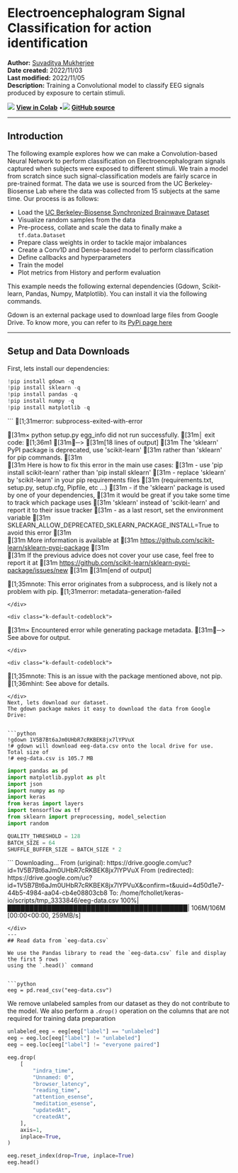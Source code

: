 # Electroencephalogram Signal Classification for action identification

**Author:** [Suvaditya Mukherjee](https://github.com/suvadityamuk)<br>
**Date created:** 2022/11/03<br>
**Last modified:** 2022/11/05<br>
**Description:** Training a Convolutional model to classify EEG signals produced by exposure to certain stimuli.


<img class="k-inline-icon" src="https://colab.research.google.com/img/colab_favicon.ico"/> [**View in Colab**](https://colab.research.google.com/github/keras-team/keras-io/blob/master/examples/timeseries/ipynb/eeg_signal_classification.ipynb)  <span class="k-dot">•</span><img class="k-inline-icon" src="https://github.com/favicon.ico"/> [**GitHub source**](https://github.com/keras-team/keras-io/blob/master/examples/timeseries/eeg_signal_classification.py)



---
## Introduction

The following example explores how we can make a Convolution-based Neural Network to
perform classification on Electroencephalogram signals captured when subjects were
exposed to different stimuli.
We train a model from scratch since such signal-classification models are fairly scarce
in pre-trained format.
The data we use is sourced from the UC Berkeley-Biosense Lab where the data was collected
from 15 subjects at the same time.
Our process is as follows:

- Load the [UC Berkeley-Biosense Synchronized Brainwave Dataset](https://www.kaggle.com/datasets/berkeley-biosense/synchronized-brainwave-dataset)
- Visualize random samples from the data
- Pre-process, collate and scale the data to finally make a `tf.data.Dataset`
- Prepare class weights in order to tackle major imbalances
- Create a Conv1D and Dense-based model to perform classification
- Define callbacks and hyperparameters
- Train the model
- Plot metrics from History and perform evaluation

This example needs the following external dependencies (Gdown, Scikit-learn, Pandas,
Numpy, Matplotlib). You can install it via the following commands.

Gdown is an external package used to download large files from Google Drive. To know
more, you can refer to its [PyPi page here](https://pypi.org/project/gdown)

---
## Setup and Data Downloads

First, lets install our dependencies:


```python
!pip install gdown -q
!pip install sklearn -q
!pip install pandas -q
!pip install numpy -q
!pip install matplotlib -q
```

<div class="k-default-codeblock">
```
  [1;31merror:  subprocess-exited-with-error
  
  [31m× python setup.py egg_info did not run successfully.
  [31m│ exit code: [1;36m1
  [31m╰─> [31m[18 lines of output]
  [31m    The 'sklearn' PyPI package is deprecated, use 'scikit-learn'
  [31m    rather than 'sklearn' for pip commands.
  [31m    
  [31m    Here is how to fix this error in the main use cases:
  [31m    - use 'pip install scikit-learn' rather than 'pip install sklearn'
  [31m    - replace 'sklearn' by 'scikit-learn' in your pip requirements files
  [31m      (requirements.txt, setup.py, setup.cfg, Pipfile, etc ...)
  [31m    - if the 'sklearn' package is used by one of your dependencies,
  [31m      it would be great if you take some time to track which package uses
  [31m      'sklearn' instead of 'scikit-learn' and report it to their issue tracker
  [31m    - as a last resort, set the environment variable
  [31m      SKLEARN_ALLOW_DEPRECATED_SKLEARN_PACKAGE_INSTALL=True to avoid this error
  [31m    
  [31m    More information is available at
  [31m    https://github.com/scikit-learn/sklearn-pypi-package
  [31m    
  [31m    If the previous advice does not cover your use case, feel free to report it at
  [31m    https://github.com/scikit-learn/sklearn-pypi-package/issues/new
  [31m    [31m[end of output]
  
  [1;35mnote: This error originates from a subprocess, and is likely not a problem with pip.
[1;31merror:  metadata-generation-failed
```
</div>
    
<div class="k-default-codeblock">
```
[31m× Encountered error while generating package metadata.
[31m╰─> See above for output.
```
</div>
    
<div class="k-default-codeblock">
```
[1;35mnote: This is an issue with the package mentioned above, not pip.
[1;36mhint: See above for details.

```
</div>
Next, lets download our dataset.
The gdown package makes it easy to download the data from Google Drive:


```python
!gdown 1V5B7Bt6aJm0UHbR7cRKBEK8jx7lYPVuX
!# gdown will download eeg-data.csv onto the local drive for use. Total size of
!# eeg-data.csv is 105.7 MB
```

```python
import pandas as pd
import matplotlib.pyplot as plt
import json
import numpy as np
import keras
from keras import layers
import tensorflow as tf
from sklearn import preprocessing, model_selection
import random

QUALITY_THRESHOLD = 128
BATCH_SIZE = 64
SHUFFLE_BUFFER_SIZE = BATCH_SIZE * 2
```
<div class="k-default-codeblock">
```
Downloading...
From (uriginal): https://drive.google.com/uc?id=1V5B7Bt6aJm0UHbR7cRKBEK8jx7lYPVuX
From (redirected): https://drive.google.com/uc?id=1V5B7Bt6aJm0UHbR7cRKBEK8jx7lYPVuX&confirm=t&uuid=4d50d1e7-44b5-4984-aa04-cb4e08803cb8
To: /home/fchollet/keras-io/scripts/tmp_3333846/eeg-data.csv
100%|█████████████████████████████████████████| 106M/106M [00:00<00:00, 259MB/s]

```
</div>
---
## Read data from `eeg-data.csv`

We use the Pandas library to read the `eeg-data.csv` file and display the first 5 rows
using the `.head()` command


```python
eeg = pd.read_csv("eeg-data.csv")
```

We remove unlabeled samples from our dataset as they do not contribute to the model. We
also perform a `.drop()` operation on the columns that are not required for training data
preparation


```python
unlabeled_eeg = eeg[eeg["label"] == "unlabeled"]
eeg = eeg.loc[eeg["label"] != "unlabeled"]
eeg = eeg.loc[eeg["label"] != "everyone paired"]

eeg.drop(
    [
        "indra_time",
        "Unnamed: 0",
        "browser_latency",
        "reading_time",
        "attention_esense",
        "meditation_esense",
        "updatedAt",
        "createdAt",
    ],
    axis=1,
    inplace=True,
)

eeg.reset_index(drop=True, inplace=True)
eeg.head()
```




<div>
<style scoped>
    .dataframe tbody tr th:only-of-type {
        vertical-align: middle;
    }

<div class="k-default-codeblock">
```
.dataframe tbody tr th {
    vertical-align: top;
}

.dataframe thead th {
    text-align: right;
}
```
</div>
</style>
<table border="1" class="dataframe">
  <thead>
    <tr style="text-align: right;">
      <th></th>
      <th>id</th>
      <th>eeg_power</th>
      <th>raw_values</th>
      <th>signal_quality</th>
      <th>label</th>
    </tr>
  </thead>
  <tbody>
    <tr>
      <th>0</th>
      <td>7</td>
      <td>[56887.0, 45471.0, 20074.0, 5359.0, 22594.0, 7...</td>
      <td>[99.0, 96.0, 91.0, 89.0, 91.0, 89.0, 87.0, 93....</td>
      <td>0</td>
      <td>blinkInstruction</td>
    </tr>
    <tr>
      <th>1</th>
      <td>5</td>
      <td>[11626.0, 60301.0, 5805.0, 15729.0, 4448.0, 33...</td>
      <td>[23.0, 40.0, 64.0, 89.0, 86.0, 33.0, -14.0, -1...</td>
      <td>0</td>
      <td>blinkInstruction</td>
    </tr>
    <tr>
      <th>2</th>
      <td>1</td>
      <td>[15777.0, 33461.0, 21385.0, 44193.0, 11741.0, ...</td>
      <td>[41.0, 26.0, 16.0, 20.0, 34.0, 51.0, 56.0, 55....</td>
      <td>0</td>
      <td>blinkInstruction</td>
    </tr>
    <tr>
      <th>3</th>
      <td>13</td>
      <td>[311822.0, 44739.0, 19000.0, 19100.0, 2650.0, ...</td>
      <td>[208.0, 198.0, 122.0, 84.0, 161.0, 249.0, 216....</td>
      <td>0</td>
      <td>blinkInstruction</td>
    </tr>
    <tr>
      <th>4</th>
      <td>4</td>
      <td>[687393.0, 10289.0, 2942.0, 9874.0, 1059.0, 29...</td>
      <td>[129.0, 133.0, 114.0, 105.0, 101.0, 109.0, 99....</td>
      <td>0</td>
      <td>blinkInstruction</td>
    </tr>
  </tbody>
</table>
</div>



In the data, the samples recorded are given a score from 0 to 128 based on how
well-calibrated the sensor was (0 being best, 200 being worst). We filter the values
based on an arbitrary cutoff limit of 128.


```python

def convert_string_data_to_values(value_string):
    str_list = json.loads(value_string)
    return str_list


eeg["raw_values"] = eeg["raw_values"].apply(convert_string_data_to_values)

eeg = eeg.loc[eeg["signal_quality"] < QUALITY_THRESHOLD]
eeg.head()
```




<div>
<style scoped>
    .dataframe tbody tr th:only-of-type {
        vertical-align: middle;
    }

<div class="k-default-codeblock">
```
.dataframe tbody tr th {
    vertical-align: top;
}

.dataframe thead th {
    text-align: right;
}
```
</div>
</style>
<table border="1" class="dataframe">
  <thead>
    <tr style="text-align: right;">
      <th></th>
      <th>id</th>
      <th>eeg_power</th>
      <th>raw_values</th>
      <th>signal_quality</th>
      <th>label</th>
    </tr>
  </thead>
  <tbody>
    <tr>
      <th>0</th>
      <td>7</td>
      <td>[56887.0, 45471.0, 20074.0, 5359.0, 22594.0, 7...</td>
      <td>[99.0, 96.0, 91.0, 89.0, 91.0, 89.0, 87.0, 93....</td>
      <td>0</td>
      <td>blinkInstruction</td>
    </tr>
    <tr>
      <th>1</th>
      <td>5</td>
      <td>[11626.0, 60301.0, 5805.0, 15729.0, 4448.0, 33...</td>
      <td>[23.0, 40.0, 64.0, 89.0, 86.0, 33.0, -14.0, -1...</td>
      <td>0</td>
      <td>blinkInstruction</td>
    </tr>
    <tr>
      <th>2</th>
      <td>1</td>
      <td>[15777.0, 33461.0, 21385.0, 44193.0, 11741.0, ...</td>
      <td>[41.0, 26.0, 16.0, 20.0, 34.0, 51.0, 56.0, 55....</td>
      <td>0</td>
      <td>blinkInstruction</td>
    </tr>
    <tr>
      <th>3</th>
      <td>13</td>
      <td>[311822.0, 44739.0, 19000.0, 19100.0, 2650.0, ...</td>
      <td>[208.0, 198.0, 122.0, 84.0, 161.0, 249.0, 216....</td>
      <td>0</td>
      <td>blinkInstruction</td>
    </tr>
    <tr>
      <th>4</th>
      <td>4</td>
      <td>[687393.0, 10289.0, 2942.0, 9874.0, 1059.0, 29...</td>
      <td>[129.0, 133.0, 114.0, 105.0, 101.0, 109.0, 99....</td>
      <td>0</td>
      <td>blinkInstruction</td>
    </tr>
  </tbody>
</table>
</div>



---
## Visualize one random sample from the data

We visualize one sample from the data to understand how the stimulus-induced signal looks
like


```python

def view_eeg_plot(idx):
    data = eeg.loc[idx, "raw_values"]
    plt.plot(data)
    plt.title(f"Sample random plot")
    plt.show()


view_eeg_plot(7)
```


    
![png](/img/examples/timeseries/eeg_signal_classification/eeg_signal_classification_15_0.png)
    


---
## Pre-process and collate data

There are a total of 67 different labels present in the data, where there are numbered
sub-labels. We collate them under a single label as per their numbering and replace them
in the data itself. Following this process, we perform simple Label encoding to get them
in an integer format.


```python
print("Before replacing labels")
print(eeg["label"].unique(), "\n")
print(len(eeg["label"].unique()), "\n")


eeg.replace(
    {
        "label": {
            "blink1": "blink",
            "blink2": "blink",
            "blink3": "blink",
            "blink4": "blink",
            "blink5": "blink",
            "math1": "math",
            "math2": "math",
            "math3": "math",
            "math4": "math",
            "math5": "math",
            "math6": "math",
            "math7": "math",
            "math8": "math",
            "math9": "math",
            "math10": "math",
            "math11": "math",
            "math12": "math",
            "thinkOfItems-ver1": "thinkOfItems",
            "thinkOfItems-ver2": "thinkOfItems",
            "video-ver1": "video",
            "video-ver2": "video",
            "thinkOfItemsInstruction-ver1": "thinkOfItemsInstruction",
            "thinkOfItemsInstruction-ver2": "thinkOfItemsInstruction",
            "colorRound1-1": "colorRound1",
            "colorRound1-2": "colorRound1",
            "colorRound1-3": "colorRound1",
            "colorRound1-4": "colorRound1",
            "colorRound1-5": "colorRound1",
            "colorRound1-6": "colorRound1",
            "colorRound2-1": "colorRound2",
            "colorRound2-2": "colorRound2",
            "colorRound2-3": "colorRound2",
            "colorRound2-4": "colorRound2",
            "colorRound2-5": "colorRound2",
            "colorRound2-6": "colorRound2",
            "colorRound3-1": "colorRound3",
            "colorRound3-2": "colorRound3",
            "colorRound3-3": "colorRound3",
            "colorRound3-4": "colorRound3",
            "colorRound3-5": "colorRound3",
            "colorRound3-6": "colorRound3",
            "colorRound4-1": "colorRound4",
            "colorRound4-2": "colorRound4",
            "colorRound4-3": "colorRound4",
            "colorRound4-4": "colorRound4",
            "colorRound4-5": "colorRound4",
            "colorRound4-6": "colorRound4",
            "colorRound5-1": "colorRound5",
            "colorRound5-2": "colorRound5",
            "colorRound5-3": "colorRound5",
            "colorRound5-4": "colorRound5",
            "colorRound5-5": "colorRound5",
            "colorRound5-6": "colorRound5",
            "colorInstruction1": "colorInstruction",
            "colorInstruction2": "colorInstruction",
            "readyRound1": "readyRound",
            "readyRound2": "readyRound",
            "readyRound3": "readyRound",
            "readyRound4": "readyRound",
            "readyRound5": "readyRound",
            "colorRound1": "colorRound",
            "colorRound2": "colorRound",
            "colorRound3": "colorRound",
            "colorRound4": "colorRound",
            "colorRound5": "colorRound",
        }
    },
    inplace=True,
)

print("After replacing labels")
print(eeg["label"].unique())
print(len(eeg["label"].unique()))

le = preprocessing.LabelEncoder()  # Generates a look-up table
le.fit(eeg["label"])
eeg["label"] = le.transform(eeg["label"])
```

<div class="k-default-codeblock">
```
Before replacing labels
['blinkInstruction' 'blink1' 'blink2' 'blink3' 'blink4' 'blink5'
 'relaxInstruction' 'relax' 'mathInstruction' 'math1' 'math2' 'math3'
 'math4' 'math5' 'math6' 'math7' 'math8' 'math9' 'math10' 'math11'
 'math12' 'musicInstruction' 'music' 'videoInstruction' 'video-ver1'
 'thinkOfItemsInstruction-ver1' 'thinkOfItems-ver1' 'colorInstruction1'
 'colorInstruction2' 'readyRound1' 'colorRound1-1' 'colorRound1-2'
 'colorRound1-3' 'colorRound1-4' 'colorRound1-5' 'colorRound1-6'
 'readyRound2' 'colorRound2-1' 'colorRound2-2' 'colorRound2-3'
 'colorRound2-4' 'colorRound2-5' 'colorRound2-6' 'readyRound3'
 'colorRound3-1' 'colorRound3-2' 'colorRound3-3' 'colorRound3-4'
 'colorRound3-5' 'colorRound3-6' 'readyRound4' 'colorRound4-1'
 'colorRound4-2' 'colorRound4-3' 'colorRound4-4' 'colorRound4-5'
 'colorRound4-6' 'readyRound5' 'colorRound5-1' 'colorRound5-2'
 'colorRound5-3' 'colorRound5-4' 'colorRound5-5' 'colorRound5-6'
 'video-ver2' 'thinkOfItemsInstruction-ver2' 'thinkOfItems-ver2'] 
```
</div>
    
<div class="k-default-codeblock">
```
67 
```
</div>
    
<div class="k-default-codeblock">
```
After replacing labels
['blinkInstruction' 'blink' 'relaxInstruction' 'relax' 'mathInstruction'
 'math' 'musicInstruction' 'music' 'videoInstruction' 'video'
 'thinkOfItemsInstruction' 'thinkOfItems' 'colorInstruction' 'readyRound'
 'colorRound1' 'colorRound2' 'colorRound3' 'colorRound4' 'colorRound5']
19

```
</div>
We extract the number of unique classes present in the data


```python
num_classes = len(eeg["label"].unique())
print(num_classes)
```

<div class="k-default-codeblock">
```
19

```
</div>
We now visualize the number of samples present in each class using a Bar plot.


```python
plt.bar(range(num_classes), eeg["label"].value_counts())
plt.title("Number of samples per class")
plt.show()
```


    
![png](/img/examples/timeseries/eeg_signal_classification/eeg_signal_classification_22_0.png)
    


---
## Scale and split data

We perform a simple Min-Max scaling to bring the value-range between 0 and 1. We do not
use Standard Scaling as the data does not follow a Gaussian distribution.


```python
scaler = preprocessing.MinMaxScaler()
series_list = [
    scaler.fit_transform(np.asarray(i).reshape(-1, 1)) for i in eeg["raw_values"]
]

labels_list = [i for i in eeg["label"]]
```

We now create a Train-test split with a 15% holdout set. Following this, we reshape the
data to create a sequence of length 512. We also convert the labels from their current
label-encoded form to a one-hot encoding to enable use of several different
`keras.metrics` functions.


```python
x_train, x_test, y_train, y_test = model_selection.train_test_split(
    series_list, labels_list, test_size=0.15, random_state=42, shuffle=True
)

print(
    f"Length of x_train : {len(x_train)}\nLength of x_test : {len(x_test)}\nLength of y_train : {len(y_train)}\nLength of y_test : {len(y_test)}"
)

x_train = np.asarray(x_train).astype(np.float32).reshape(-1, 512, 1)
y_train = np.asarray(y_train).astype(np.float32).reshape(-1, 1)
y_train = keras.utils.to_categorical(y_train)

x_test = np.asarray(x_test).astype(np.float32).reshape(-1, 512, 1)
y_test = np.asarray(y_test).astype(np.float32).reshape(-1, 1)
y_test = keras.utils.to_categorical(y_test)
```

<div class="k-default-codeblock">
```
Length of x_train : 8460
Length of x_test : 1494
Length of y_train : 8460
Length of y_test : 1494

```
</div>
---
## Prepare `tf.data.Dataset`

We now create a `tf.data.Dataset` from this data to prepare it for training. We also
shuffle and batch the data for use later.


```python
train_dataset = tf.data.Dataset.from_tensor_slices((x_train, y_train))
test_dataset = tf.data.Dataset.from_tensor_slices((x_test, y_test))

train_dataset = train_dataset.shuffle(SHUFFLE_BUFFER_SIZE).batch(BATCH_SIZE)
test_dataset = test_dataset.batch(BATCH_SIZE)
```

---
## Make Class Weights using Naive method

As we can see from the plot of number of samples per class, the dataset is imbalanced.
Hence, we **calculate weights for each class** to make sure that the model is trained in
a fair manner without preference to any specific class due to greater number of samples.

We use a naive method to calculate these weights, finding an **inverse proportion** of
each class and using that as the weight.


```python
vals_dict = {}
for i in eeg["label"]:
    if i in vals_dict.keys():
        vals_dict[i] += 1
    else:
        vals_dict[i] = 1
total = sum(vals_dict.values())

# Formula used - Naive method where
# weight = 1 - (no. of samples present / total no. of samples)
# So more the samples, lower the weight

weight_dict = {k: (1 - (v / total)) for k, v in vals_dict.items()}
print(weight_dict)
```

<div class="k-default-codeblock">
```
{1: 0.9872413100261201, 0: 0.975989551938919, 14: 0.9841269841269842, 13: 0.9061683745228049, 9: 0.9838255977496484, 8: 0.9059674502712477, 11: 0.9847297568816556, 10: 0.9063692987743621, 18: 0.9838255977496484, 17: 0.9057665260196905, 16: 0.9373116335141651, 15: 0.9065702230259193, 2: 0.9211372312638135, 12: 0.9525818766325096, 3: 0.9245529435402853, 4: 0.943841671689773, 5: 0.9641350210970464, 6: 0.981514968856741, 7: 0.9443439823186659}

```
</div>
---
## Define simple function to plot all the metrics present in a `keras.callbacks.History`
object


```python

def plot_history_metrics(history: keras.callbacks.History):
    total_plots = len(history.history)
    cols = total_plots // 2

    rows = total_plots // cols

    if total_plots % cols != 0:
        rows += 1

    pos = range(1, total_plots + 1)
    plt.figure(figsize=(15, 10))
    for i, (key, value) in enumerate(history.history.items()):
        plt.subplot(rows, cols, pos[i])
        plt.plot(range(len(value)), value)
        plt.title(str(key))
    plt.show()

```

---
## Define function to generate Convolutional model


```python

def create_model():
    input_layer = keras.Input(shape=(512, 1))

    x = layers.Conv1D(
        filters=32, kernel_size=3, strides=2, activation="relu", padding="same"
    )(input_layer)
    x = layers.BatchNormalization()(x)

    x = layers.Conv1D(
        filters=64, kernel_size=3, strides=2, activation="relu", padding="same"
    )(x)
    x = layers.BatchNormalization()(x)

    x = layers.Conv1D(
        filters=128, kernel_size=5, strides=2, activation="relu", padding="same"
    )(x)
    x = layers.BatchNormalization()(x)

    x = layers.Conv1D(
        filters=256, kernel_size=5, strides=2, activation="relu", padding="same"
    )(x)
    x = layers.BatchNormalization()(x)

    x = layers.Conv1D(
        filters=512, kernel_size=7, strides=2, activation="relu", padding="same"
    )(x)
    x = layers.BatchNormalization()(x)

    x = layers.Conv1D(
        filters=1024,
        kernel_size=7,
        strides=2,
        activation="relu",
        padding="same",
    )(x)
    x = layers.BatchNormalization()(x)

    x = layers.Dropout(0.2)(x)

    x = layers.Flatten()(x)

    x = layers.Dense(4096, activation="relu")(x)
    x = layers.Dropout(0.2)(x)

    x = layers.Dense(
        2048, activation="relu", kernel_regularizer=keras.regularizers.L2()
    )(x)
    x = layers.Dropout(0.2)(x)

    x = layers.Dense(
        1024, activation="relu", kernel_regularizer=keras.regularizers.L2()
    )(x)
    x = layers.Dropout(0.2)(x)
    x = layers.Dense(
        128, activation="relu", kernel_regularizer=keras.regularizers.L2()
    )(x)
    output_layer = layers.Dense(num_classes, activation="softmax")(x)

    return keras.Model(inputs=input_layer, outputs=output_layer)

```

---
## Get Model summary


```python
conv_model = create_model()
conv_model.summary()
```


<pre style="white-space:pre;overflow-x:auto;line-height:normal;font-family:Menlo,'DejaVu Sans Mono',consolas,'Courier New',monospace"><span style="font-weight: bold">Model: "functional_1"</span>
</pre>




<pre style="white-space:pre;overflow-x:auto;line-height:normal;font-family:Menlo,'DejaVu Sans Mono',consolas,'Courier New',monospace">┏━━━━━━━━━━━━━━━━━━━━━━━━━━━━━━━━━┳━━━━━━━━━━━━━━━━━━━━━━━━━━━┳━━━━━━━━━━━━┓
┃<span style="font-weight: bold"> Layer (type)                    </span>┃<span style="font-weight: bold"> Output Shape              </span>┃<span style="font-weight: bold">    Param # </span>┃
┡━━━━━━━━━━━━━━━━━━━━━━━━━━━━━━━━━╇━━━━━━━━━━━━━━━━━━━━━━━━━━━╇━━━━━━━━━━━━┩
│ input_layer (<span style="color: #0087ff; text-decoration-color: #0087ff">InputLayer</span>)        │ (<span style="color: #00d7ff; text-decoration-color: #00d7ff">None</span>, <span style="color: #00af00; text-decoration-color: #00af00">512</span>, <span style="color: #00af00; text-decoration-color: #00af00">1</span>)            │          <span style="color: #00af00; text-decoration-color: #00af00">0</span> │
├─────────────────────────────────┼───────────────────────────┼────────────┤
│ conv1d (<span style="color: #0087ff; text-decoration-color: #0087ff">Conv1D</span>)                 │ (<span style="color: #00d7ff; text-decoration-color: #00d7ff">None</span>, <span style="color: #00af00; text-decoration-color: #00af00">256</span>, <span style="color: #00af00; text-decoration-color: #00af00">32</span>)           │        <span style="color: #00af00; text-decoration-color: #00af00">128</span> │
├─────────────────────────────────┼───────────────────────────┼────────────┤
│ batch_normalization             │ (<span style="color: #00d7ff; text-decoration-color: #00d7ff">None</span>, <span style="color: #00af00; text-decoration-color: #00af00">256</span>, <span style="color: #00af00; text-decoration-color: #00af00">32</span>)           │        <span style="color: #00af00; text-decoration-color: #00af00">128</span> │
│ (<span style="color: #0087ff; text-decoration-color: #0087ff">BatchNormalization</span>)            │                           │            │
├─────────────────────────────────┼───────────────────────────┼────────────┤
│ conv1d_1 (<span style="color: #0087ff; text-decoration-color: #0087ff">Conv1D</span>)               │ (<span style="color: #00d7ff; text-decoration-color: #00d7ff">None</span>, <span style="color: #00af00; text-decoration-color: #00af00">128</span>, <span style="color: #00af00; text-decoration-color: #00af00">64</span>)           │      <span style="color: #00af00; text-decoration-color: #00af00">6,208</span> │
├─────────────────────────────────┼───────────────────────────┼────────────┤
│ batch_normalization_1           │ (<span style="color: #00d7ff; text-decoration-color: #00d7ff">None</span>, <span style="color: #00af00; text-decoration-color: #00af00">128</span>, <span style="color: #00af00; text-decoration-color: #00af00">64</span>)           │        <span style="color: #00af00; text-decoration-color: #00af00">256</span> │
│ (<span style="color: #0087ff; text-decoration-color: #0087ff">BatchNormalization</span>)            │                           │            │
├─────────────────────────────────┼───────────────────────────┼────────────┤
│ conv1d_2 (<span style="color: #0087ff; text-decoration-color: #0087ff">Conv1D</span>)               │ (<span style="color: #00d7ff; text-decoration-color: #00d7ff">None</span>, <span style="color: #00af00; text-decoration-color: #00af00">64</span>, <span style="color: #00af00; text-decoration-color: #00af00">128</span>)           │     <span style="color: #00af00; text-decoration-color: #00af00">41,088</span> │
├─────────────────────────────────┼───────────────────────────┼────────────┤
│ batch_normalization_2           │ (<span style="color: #00d7ff; text-decoration-color: #00d7ff">None</span>, <span style="color: #00af00; text-decoration-color: #00af00">64</span>, <span style="color: #00af00; text-decoration-color: #00af00">128</span>)           │        <span style="color: #00af00; text-decoration-color: #00af00">512</span> │
│ (<span style="color: #0087ff; text-decoration-color: #0087ff">BatchNormalization</span>)            │                           │            │
├─────────────────────────────────┼───────────────────────────┼────────────┤
│ conv1d_3 (<span style="color: #0087ff; text-decoration-color: #0087ff">Conv1D</span>)               │ (<span style="color: #00d7ff; text-decoration-color: #00d7ff">None</span>, <span style="color: #00af00; text-decoration-color: #00af00">32</span>, <span style="color: #00af00; text-decoration-color: #00af00">256</span>)           │    <span style="color: #00af00; text-decoration-color: #00af00">164,096</span> │
├─────────────────────────────────┼───────────────────────────┼────────────┤
│ batch_normalization_3           │ (<span style="color: #00d7ff; text-decoration-color: #00d7ff">None</span>, <span style="color: #00af00; text-decoration-color: #00af00">32</span>, <span style="color: #00af00; text-decoration-color: #00af00">256</span>)           │      <span style="color: #00af00; text-decoration-color: #00af00">1,024</span> │
│ (<span style="color: #0087ff; text-decoration-color: #0087ff">BatchNormalization</span>)            │                           │            │
├─────────────────────────────────┼───────────────────────────┼────────────┤
│ conv1d_4 (<span style="color: #0087ff; text-decoration-color: #0087ff">Conv1D</span>)               │ (<span style="color: #00d7ff; text-decoration-color: #00d7ff">None</span>, <span style="color: #00af00; text-decoration-color: #00af00">16</span>, <span style="color: #00af00; text-decoration-color: #00af00">512</span>)           │    <span style="color: #00af00; text-decoration-color: #00af00">918,016</span> │
├─────────────────────────────────┼───────────────────────────┼────────────┤
│ batch_normalization_4           │ (<span style="color: #00d7ff; text-decoration-color: #00d7ff">None</span>, <span style="color: #00af00; text-decoration-color: #00af00">16</span>, <span style="color: #00af00; text-decoration-color: #00af00">512</span>)           │      <span style="color: #00af00; text-decoration-color: #00af00">2,048</span> │
│ (<span style="color: #0087ff; text-decoration-color: #0087ff">BatchNormalization</span>)            │                           │            │
├─────────────────────────────────┼───────────────────────────┼────────────┤
│ conv1d_5 (<span style="color: #0087ff; text-decoration-color: #0087ff">Conv1D</span>)               │ (<span style="color: #00d7ff; text-decoration-color: #00d7ff">None</span>, <span style="color: #00af00; text-decoration-color: #00af00">8</span>, <span style="color: #00af00; text-decoration-color: #00af00">1024</span>)           │  <span style="color: #00af00; text-decoration-color: #00af00">3,671,040</span> │
├─────────────────────────────────┼───────────────────────────┼────────────┤
│ batch_normalization_5           │ (<span style="color: #00d7ff; text-decoration-color: #00d7ff">None</span>, <span style="color: #00af00; text-decoration-color: #00af00">8</span>, <span style="color: #00af00; text-decoration-color: #00af00">1024</span>)           │      <span style="color: #00af00; text-decoration-color: #00af00">4,096</span> │
│ (<span style="color: #0087ff; text-decoration-color: #0087ff">BatchNormalization</span>)            │                           │            │
├─────────────────────────────────┼───────────────────────────┼────────────┤
│ dropout (<span style="color: #0087ff; text-decoration-color: #0087ff">Dropout</span>)               │ (<span style="color: #00d7ff; text-decoration-color: #00d7ff">None</span>, <span style="color: #00af00; text-decoration-color: #00af00">8</span>, <span style="color: #00af00; text-decoration-color: #00af00">1024</span>)           │          <span style="color: #00af00; text-decoration-color: #00af00">0</span> │
├─────────────────────────────────┼───────────────────────────┼────────────┤
│ flatten (<span style="color: #0087ff; text-decoration-color: #0087ff">Flatten</span>)               │ (<span style="color: #00d7ff; text-decoration-color: #00d7ff">None</span>, <span style="color: #00af00; text-decoration-color: #00af00">8192</span>)              │          <span style="color: #00af00; text-decoration-color: #00af00">0</span> │
├─────────────────────────────────┼───────────────────────────┼────────────┤
│ dense (<span style="color: #0087ff; text-decoration-color: #0087ff">Dense</span>)                   │ (<span style="color: #00d7ff; text-decoration-color: #00d7ff">None</span>, <span style="color: #00af00; text-decoration-color: #00af00">4096</span>)              │ <span style="color: #00af00; text-decoration-color: #00af00">33,558,528</span> │
├─────────────────────────────────┼───────────────────────────┼────────────┤
│ dropout_1 (<span style="color: #0087ff; text-decoration-color: #0087ff">Dropout</span>)             │ (<span style="color: #00d7ff; text-decoration-color: #00d7ff">None</span>, <span style="color: #00af00; text-decoration-color: #00af00">4096</span>)              │          <span style="color: #00af00; text-decoration-color: #00af00">0</span> │
├─────────────────────────────────┼───────────────────────────┼────────────┤
│ dense_1 (<span style="color: #0087ff; text-decoration-color: #0087ff">Dense</span>)                 │ (<span style="color: #00d7ff; text-decoration-color: #00d7ff">None</span>, <span style="color: #00af00; text-decoration-color: #00af00">2048</span>)              │  <span style="color: #00af00; text-decoration-color: #00af00">8,390,656</span> │
├─────────────────────────────────┼───────────────────────────┼────────────┤
│ dropout_2 (<span style="color: #0087ff; text-decoration-color: #0087ff">Dropout</span>)             │ (<span style="color: #00d7ff; text-decoration-color: #00d7ff">None</span>, <span style="color: #00af00; text-decoration-color: #00af00">2048</span>)              │          <span style="color: #00af00; text-decoration-color: #00af00">0</span> │
├─────────────────────────────────┼───────────────────────────┼────────────┤
│ dense_2 (<span style="color: #0087ff; text-decoration-color: #0087ff">Dense</span>)                 │ (<span style="color: #00d7ff; text-decoration-color: #00d7ff">None</span>, <span style="color: #00af00; text-decoration-color: #00af00">1024</span>)              │  <span style="color: #00af00; text-decoration-color: #00af00">2,098,176</span> │
├─────────────────────────────────┼───────────────────────────┼────────────┤
│ dropout_3 (<span style="color: #0087ff; text-decoration-color: #0087ff">Dropout</span>)             │ (<span style="color: #00d7ff; text-decoration-color: #00d7ff">None</span>, <span style="color: #00af00; text-decoration-color: #00af00">1024</span>)              │          <span style="color: #00af00; text-decoration-color: #00af00">0</span> │
├─────────────────────────────────┼───────────────────────────┼────────────┤
│ dense_3 (<span style="color: #0087ff; text-decoration-color: #0087ff">Dense</span>)                 │ (<span style="color: #00d7ff; text-decoration-color: #00d7ff">None</span>, <span style="color: #00af00; text-decoration-color: #00af00">128</span>)               │    <span style="color: #00af00; text-decoration-color: #00af00">131,200</span> │
├─────────────────────────────────┼───────────────────────────┼────────────┤
│ dense_4 (<span style="color: #0087ff; text-decoration-color: #0087ff">Dense</span>)                 │ (<span style="color: #00d7ff; text-decoration-color: #00d7ff">None</span>, <span style="color: #00af00; text-decoration-color: #00af00">19</span>)                │      <span style="color: #00af00; text-decoration-color: #00af00">2,451</span> │
└─────────────────────────────────┴───────────────────────────┴────────────┘
</pre>




<pre style="white-space:pre;overflow-x:auto;line-height:normal;font-family:Menlo,'DejaVu Sans Mono',consolas,'Courier New',monospace"><span style="font-weight: bold"> Total params: </span><span style="color: #00af00; text-decoration-color: #00af00">48,989,651</span> (186.88 MB)
</pre>




<pre style="white-space:pre;overflow-x:auto;line-height:normal;font-family:Menlo,'DejaVu Sans Mono',consolas,'Courier New',monospace"><span style="font-weight: bold"> Trainable params: </span><span style="color: #00af00; text-decoration-color: #00af00">48,985,619</span> (186.87 MB)
</pre>




<pre style="white-space:pre;overflow-x:auto;line-height:normal;font-family:Menlo,'DejaVu Sans Mono',consolas,'Courier New',monospace"><span style="font-weight: bold"> Non-trainable params: </span><span style="color: #00af00; text-decoration-color: #00af00">4,032</span> (15.75 KB)
</pre>



---
## Define callbacks, optimizer, loss and metrics

We set the number of epochs at 30 after performing extensive experimentation. It was seen
that this was the optimal number, after performing Early-Stopping analysis as well.
We define a Model Checkpoint callback to make sure that we only get the best model
weights.
We also define a ReduceLROnPlateau as there were several cases found during
experimentation where the loss stagnated after a certain point. On the other hand, a
direct LRScheduler was found to be too aggressive in its decay.


```python
epochs = 30

callbacks = [
    keras.callbacks.ModelCheckpoint(
        "best_model.keras", save_best_only=True, monitor="loss"
    ),
    keras.callbacks.ReduceLROnPlateau(
        monitor="val_top_k_categorical_accuracy",
        factor=0.2,
        patience=2,
        min_lr=0.000001,
    ),
]

optimizer = keras.optimizers.Adam(amsgrad=True, learning_rate=0.001)
loss = keras.losses.CategoricalCrossentropy()
```

---
## Compile model and call `model.fit()`

We use the `Adam` optimizer since it is commonly considered the best choice for
preliminary training, and was found to be the best optimizer.
We use `CategoricalCrossentropy` as the loss as our labels are in a one-hot-encoded form.

We define the `TopKCategoricalAccuracy(k=3)`, `AUC`, `Precision` and `Recall` metrics to
further aid in understanding the model better.


```python
conv_model.compile(
    optimizer=optimizer,
    loss=loss,
    metrics=[
        keras.metrics.TopKCategoricalAccuracy(k=3),
        keras.metrics.AUC(),
        keras.metrics.Precision(),
        keras.metrics.Recall(),
    ],
)

conv_model_history = conv_model.fit(
    train_dataset,
    epochs=epochs,
    callbacks=callbacks,
    validation_data=test_dataset,
    class_weight=weight_dict,
)
```

<div class="k-default-codeblock">
```
Epoch 1/30
   8/133 ━[37m━━━━━━━━━━━━━━━━━━━  1s 16ms/step - auc: 0.5550 - loss: 45.5990 - precision: 0.0183 - recall: 0.0049 - top_k_categorical_accuracy: 0.2154

WARNING: All log messages before absl::InitializeLog() is called are written to STDERR
I0000 00:00:1699421521.552287    4412 device_compiler.h:186] Compiled cluster using XLA!  This line is logged at most once for the lifetime of the process.
W0000 00:00:1699421521.578522    4412 graph_launch.cc:671] Fallback to op-by-op mode because memset node breaks graph update

 133/133 ━━━━━━━━━━━━━━━━━━━━ 0s 134ms/step - auc: 0.6119 - loss: 24.8582 - precision: 0.0465 - recall: 0.0022 - top_k_categorical_accuracy: 0.2479

W0000 00:00:1699421539.207966    4409 graph_launch.cc:671] Fallback to op-by-op mode because memset node breaks graph update
W0000 00:00:1699421541.374400    4408 graph_launch.cc:671] Fallback to op-by-op mode because memset node breaks graph update
W0000 00:00:1699421542.991471    4406 graph_launch.cc:671] Fallback to op-by-op mode because memset node breaks graph update

 133/133 ━━━━━━━━━━━━━━━━━━━━ 44s 180ms/step - auc: 0.6122 - loss: 24.7734 - precision: 0.0466 - recall: 0.0022 - top_k_categorical_accuracy: 0.2481 - val_auc: 0.6470 - val_loss: 4.1950 - val_precision: 0.0000e+00 - val_recall: 0.0000e+00 - val_top_k_categorical_accuracy: 0.2610 - learning_rate: 0.0010
Epoch 2/30
 133/133 ━━━━━━━━━━━━━━━━━━━━ 8s 63ms/step - auc: 0.6958 - loss: 3.5651 - precision: 0.0000e+00 - recall: 0.0000e+00 - top_k_categorical_accuracy: 0.3162 - val_auc: 0.6364 - val_loss: 3.3169 - val_precision: 0.0000e+00 - val_recall: 0.0000e+00 - val_top_k_categorical_accuracy: 0.2436 - learning_rate: 0.0010
Epoch 3/30
 133/133 ━━━━━━━━━━━━━━━━━━━━ 8s 63ms/step - auc: 0.7068 - loss: 2.8805 - precision: 0.1910 - recall: 1.2846e-04 - top_k_categorical_accuracy: 0.3220 - val_auc: 0.6313 - val_loss: 3.0662 - val_precision: 0.0000e+00 - val_recall: 0.0000e+00 - val_top_k_categorical_accuracy: 0.2503 - learning_rate: 0.0010
Epoch 4/30
 133/133 ━━━━━━━━━━━━━━━━━━━━ 8s 63ms/step - auc: 0.7370 - loss: 2.6265 - precision: 0.0719 - recall: 2.8215e-04 - top_k_categorical_accuracy: 0.3572 - val_auc: 0.5952 - val_loss: 3.1744 - val_precision: 0.0000e+00 - val_recall: 0.0000e+00 - val_top_k_categorical_accuracy: 0.2282 - learning_rate: 2.0000e-04
Epoch 5/30
 133/133 ━━━━━━━━━━━━━━━━━━━━ 9s 65ms/step - auc: 0.7703 - loss: 2.4886 - precision: 0.3738 - recall: 0.0022 - top_k_categorical_accuracy: 0.4029 - val_auc: 0.6320 - val_loss: 3.3036 - val_precision: 0.0000e+00 - val_recall: 0.0000e+00 - val_top_k_categorical_accuracy: 0.2564 - learning_rate: 2.0000e-04
Epoch 6/30
 133/133 ━━━━━━━━━━━━━━━━━━━━ 9s 66ms/step - auc: 0.8187 - loss: 2.3009 - precision: 0.6264 - recall: 0.0082 - top_k_categorical_accuracy: 0.4852 - val_auc: 0.6743 - val_loss: 3.4905 - val_precision: 0.1957 - val_recall: 0.0060 - val_top_k_categorical_accuracy: 0.3179 - learning_rate: 4.0000e-05
Epoch 7/30
 133/133 ━━━━━━━━━━━━━━━━━━━━ 8s 63ms/step - auc: 0.8577 - loss: 2.1272 - precision: 0.6079 - recall: 0.0307 - top_k_categorical_accuracy: 0.5553 - val_auc: 0.6674 - val_loss: 3.8436 - val_precision: 0.2184 - val_recall: 0.0127 - val_top_k_categorical_accuracy: 0.3286 - learning_rate: 4.0000e-05
Epoch 8/30
 133/133 ━━━━━━━━━━━━━━━━━━━━ 8s 63ms/step - auc: 0.8875 - loss: 1.9671 - precision: 0.6614 - recall: 0.0580 - top_k_categorical_accuracy: 0.6400 - val_auc: 0.6577 - val_loss: 4.2607 - val_precision: 0.2212 - val_recall: 0.0167 - val_top_k_categorical_accuracy: 0.3186 - learning_rate: 4.0000e-05
Epoch 9/30
 133/133 ━━━━━━━━━━━━━━━━━━━━ 8s 63ms/step - auc: 0.9143 - loss: 1.7926 - precision: 0.6770 - recall: 0.0992 - top_k_categorical_accuracy: 0.7189 - val_auc: 0.6465 - val_loss: 4.8088 - val_precision: 0.1780 - val_recall: 0.0228 - val_top_k_categorical_accuracy: 0.3112 - learning_rate: 4.0000e-05
Epoch 10/30
 133/133 ━━━━━━━━━━━━━━━━━━━━ 8s 63ms/step - auc: 0.9347 - loss: 1.6323 - precision: 0.6741 - recall: 0.1508 - top_k_categorical_accuracy: 0.7832 - val_auc: 0.6483 - val_loss: 4.8556 - val_precision: 0.2424 - val_recall: 0.0268 - val_top_k_categorical_accuracy: 0.3072 - learning_rate: 8.0000e-06
Epoch 11/30
 133/133 ━━━━━━━━━━━━━━━━━━━━ 9s 64ms/step - auc: 0.9442 - loss: 1.5469 - precision: 0.6985 - recall: 0.1855 - top_k_categorical_accuracy: 0.8095 - val_auc: 0.6443 - val_loss: 5.0003 - val_precision: 0.2216 - val_recall: 0.0288 - val_top_k_categorical_accuracy: 0.3052 - learning_rate: 8.0000e-06
Epoch 12/30
 133/133 ━━━━━━━━━━━━━━━━━━━━ 9s 64ms/step - auc: 0.9490 - loss: 1.4935 - precision: 0.7196 - recall: 0.2063 - top_k_categorical_accuracy: 0.8293 - val_auc: 0.6411 - val_loss: 5.0008 - val_precision: 0.2383 - val_recall: 0.0341 - val_top_k_categorical_accuracy: 0.3112 - learning_rate: 1.6000e-06
Epoch 13/30
 133/133 ━━━━━━━━━━━━━━━━━━━━ 9s 65ms/step - auc: 0.9514 - loss: 1.4739 - precision: 0.7071 - recall: 0.2147 - top_k_categorical_accuracy: 0.8371 - val_auc: 0.6411 - val_loss: 5.0279 - val_precision: 0.2356 - val_recall: 0.0355 - val_top_k_categorical_accuracy: 0.3126 - learning_rate: 1.6000e-06
Epoch 14/30
 133/133 ━━━━━━━━━━━━━━━━━━━━ 2s 14ms/step - auc: 0.9512 - loss: 1.4739 - precision: 0.7102 - recall: 0.2141 - top_k_categorical_accuracy: 0.8349 - val_auc: 0.6407 - val_loss: 5.0457 - val_precision: 0.2340 - val_recall: 0.0368 - val_top_k_categorical_accuracy: 0.3099 - learning_rate: 1.0000e-06
Epoch 15/30
 133/133 ━━━━━━━━━━━━━━━━━━━━ 9s 64ms/step - auc: 0.9533 - loss: 1.4524 - precision: 0.7206 - recall: 0.2240 - top_k_categorical_accuracy: 0.8421 - val_auc: 0.6400 - val_loss: 5.0557 - val_precision: 0.2292 - val_recall: 0.0368 - val_top_k_categorical_accuracy: 0.3092 - learning_rate: 1.0000e-06
Epoch 16/30
 133/133 ━━━━━━━━━━━━━━━━━━━━ 8s 63ms/step - auc: 0.9536 - loss: 1.4489 - precision: 0.7201 - recall: 0.2218 - top_k_categorical_accuracy: 0.8367 - val_auc: 0.6401 - val_loss: 5.0850 - val_precision: 0.2336 - val_recall: 0.0382 - val_top_k_categorical_accuracy: 0.3072 - learning_rate: 1.0000e-06
Epoch 17/30
 133/133 ━━━━━━━━━━━━━━━━━━━━ 8s 63ms/step - auc: 0.9542 - loss: 1.4429 - precision: 0.7207 - recall: 0.2353 - top_k_categorical_accuracy: 0.8404 - val_auc: 0.6397 - val_loss: 5.1047 - val_precision: 0.2249 - val_recall: 0.0375 - val_top_k_categorical_accuracy: 0.3086 - learning_rate: 1.0000e-06
Epoch 18/30
 133/133 ━━━━━━━━━━━━━━━━━━━━ 8s 63ms/step - auc: 0.9547 - loss: 1.4353 - precision: 0.7195 - recall: 0.2323 - top_k_categorical_accuracy: 0.8455 - val_auc: 0.6389 - val_loss: 5.1215 - val_precision: 0.2305 - val_recall: 0.0395 - val_top_k_categorical_accuracy: 0.3072 - learning_rate: 1.0000e-06
Epoch 19/30
 133/133 ━━━━━━━━━━━━━━━━━━━━ 8s 63ms/step - auc: 0.9554 - loss: 1.4271 - precision: 0.7254 - recall: 0.2326 - top_k_categorical_accuracy: 0.8492 - val_auc: 0.6386 - val_loss: 5.1395 - val_precision: 0.2269 - val_recall: 0.0395 - val_top_k_categorical_accuracy: 0.3072 - learning_rate: 1.0000e-06
Epoch 20/30
 133/133 ━━━━━━━━━━━━━━━━━━━━ 8s 63ms/step - auc: 0.9559 - loss: 1.4221 - precision: 0.7248 - recall: 0.2471 - top_k_categorical_accuracy: 0.8439 - val_auc: 0.6385 - val_loss: 5.1655 - val_precision: 0.2264 - val_recall: 0.0402 - val_top_k_categorical_accuracy: 0.3052 - learning_rate: 1.0000e-06
Epoch 21/30
 133/133 ━━━━━━━━━━━━━━━━━━━━ 8s 64ms/step - auc: 0.9565 - loss: 1.4170 - precision: 0.7169 - recall: 0.2421 - top_k_categorical_accuracy: 0.8543 - val_auc: 0.6385 - val_loss: 5.1851 - val_precision: 0.2271 - val_recall: 0.0415 - val_top_k_categorical_accuracy: 0.3072 - learning_rate: 1.0000e-06
Epoch 22/30
 133/133 ━━━━━━━━━━━━━━━━━━━━ 8s 63ms/step - auc: 0.9577 - loss: 1.4029 - precision: 0.7305 - recall: 0.2518 - top_k_categorical_accuracy: 0.8536 - val_auc: 0.6384 - val_loss: 5.2043 - val_precision: 0.2279 - val_recall: 0.0415 - val_top_k_categorical_accuracy: 0.3059 - learning_rate: 1.0000e-06
Epoch 23/30
 133/133 ━━━━━━━━━━━━━━━━━━━━ 8s 63ms/step - auc: 0.9574 - loss: 1.4048 - precision: 0.7285 - recall: 0.2575 - top_k_categorical_accuracy: 0.8527 - val_auc: 0.6382 - val_loss: 5.2247 - val_precision: 0.2308 - val_recall: 0.0442 - val_top_k_categorical_accuracy: 0.3106 - learning_rate: 1.0000e-06
Epoch 24/30
 133/133 ━━━━━━━━━━━━━━━━━━━━ 8s 63ms/step - auc: 0.9579 - loss: 1.3998 - precision: 0.7426 - recall: 0.2588 - top_k_categorical_accuracy: 0.8503 - val_auc: 0.6386 - val_loss: 5.2479 - val_precision: 0.2308 - val_recall: 0.0442 - val_top_k_categorical_accuracy: 0.3092 - learning_rate: 1.0000e-06
Epoch 25/30
 133/133 ━━━━━━━━━━━━━━━━━━━━ 8s 63ms/step - auc: 0.9585 - loss: 1.3918 - precision: 0.7348 - recall: 0.2609 - top_k_categorical_accuracy: 0.8607 - val_auc: 0.6378 - val_loss: 5.2648 - val_precision: 0.2287 - val_recall: 0.0448 - val_top_k_categorical_accuracy: 0.3106 - learning_rate: 1.0000e-06
Epoch 26/30
 133/133 ━━━━━━━━━━━━━━━━━━━━ 8s 63ms/step - auc: 0.9587 - loss: 1.3881 - precision: 0.7425 - recall: 0.2669 - top_k_categorical_accuracy: 0.8544 - val_auc: 0.6380 - val_loss: 5.2877 - val_precision: 0.2226 - val_recall: 0.0448 - val_top_k_categorical_accuracy: 0.3099 - learning_rate: 1.0000e-06
Epoch 27/30
 133/133 ━━━━━━━━━━━━━━━━━━━━ 8s 63ms/step - auc: 0.9590 - loss: 1.3834 - precision: 0.7469 - recall: 0.2665 - top_k_categorical_accuracy: 0.8599 - val_auc: 0.6379 - val_loss: 5.3021 - val_precision: 0.2252 - val_recall: 0.0455 - val_top_k_categorical_accuracy: 0.3072 - learning_rate: 1.0000e-06
Epoch 28/30
 133/133 ━━━━━━━━━━━━━━━━━━━━ 8s 64ms/step - auc: 0.9597 - loss: 1.3763 - precision: 0.7600 - recall: 0.2701 - top_k_categorical_accuracy: 0.8628 - val_auc: 0.6380 - val_loss: 5.3241 - val_precision: 0.2244 - val_recall: 0.0469 - val_top_k_categorical_accuracy: 0.3119 - learning_rate: 1.0000e-06
Epoch 29/30
 133/133 ━━━━━━━━━━━━━━━━━━━━ 8s 63ms/step - auc: 0.9601 - loss: 1.3692 - precision: 0.7549 - recall: 0.2761 - top_k_categorical_accuracy: 0.8634 - val_auc: 0.6372 - val_loss: 5.3494 - val_precision: 0.2229 - val_recall: 0.0469 - val_top_k_categorical_accuracy: 0.3119 - learning_rate: 1.0000e-06
Epoch 30/30
 133/133 ━━━━━━━━━━━━━━━━━━━━ 8s 63ms/step - auc: 0.9604 - loss: 1.3694 - precision: 0.7447 - recall: 0.2723 - top_k_categorical_accuracy: 0.8648 - val_auc: 0.6372 - val_loss: 5.3667 - val_precision: 0.2226 - val_recall: 0.0475 - val_top_k_categorical_accuracy: 0.3119 - learning_rate: 1.0000e-06

```
</div>
---
## Visualize model metrics during training

We use the function defined above to see model metrics during training.


```python
plot_history_metrics(conv_model_history)
```


    
![png](/img/examples/timeseries/eeg_signal_classification/eeg_signal_classification_48_0.png)
    


---
## Evaluate model on test data


```python
loss, accuracy, auc, precision, recall = conv_model.evaluate(test_dataset)
print(f"Loss : {loss}")
print(f"Top 3 Categorical Accuracy : {accuracy}")
print(f"Area under the Curve (ROC) : {auc}")
print(f"Precision : {precision}")
print(f"Recall : {recall}")


def view_evaluated_eeg_plots(model):
    start_index = random.randint(10, len(eeg))
    end_index = start_index + 11
    data = eeg.loc[start_index:end_index, "raw_values"]
    data_array = [scaler.fit_transform(np.asarray(i).reshape(-1, 1)) for i in data]
    data_array = [np.asarray(data_array).astype(np.float32).reshape(-1, 512, 1)]
    original_labels = eeg.loc[start_index:end_index, "label"]
    predicted_labels = np.argmax(model.predict(data_array, verbose=0), axis=1)
    original_labels = [
        le.inverse_transform(np.array(label).reshape(-1))[0]
        for label in original_labels
    ]
    predicted_labels = [
        le.inverse_transform(np.array(label).reshape(-1))[0]
        for label in predicted_labels
    ]
    total_plots = 12
    cols = total_plots // 3
    rows = total_plots // cols
    if total_plots % cols != 0:
        rows += 1
    pos = range(1, total_plots + 1)
    fig = plt.figure(figsize=(20, 10))
    for i, (plot_data, og_label, pred_label) in enumerate(
        zip(data, original_labels, predicted_labels)
    ):
        plt.subplot(rows, cols, pos[i])
        plt.plot(plot_data)
        plt.title(f"Actual Label : {og_label}\nPredicted Label : {pred_label}")
        fig.subplots_adjust(hspace=0.5)
    plt.show()


view_evaluated_eeg_plots(conv_model)
```

<div class="k-default-codeblock">
```
 24/24 ━━━━━━━━━━━━━━━━━━━━ 0s 4ms/step - auc: 0.6438 - loss: 5.3150 - precision: 0.2589 - recall: 0.0565 - top_k_categorical_accuracy: 0.3281
Loss : 5.366718769073486
Top 3 Categorical Accuracy : 0.6372398138046265
Area under the Curve (ROC) : 0.222570538520813
Precision : 0.04752342775464058
Recall : 0.311914324760437

W0000 00:00:1699421785.101645    4408 graph_launch.cc:671] Fallback to op-by-op mode because memset node breaks graph update

```
</div>
    
![png](/img/examples/timeseries/eeg_signal_classification/eeg_signal_classification_50_2.png)
    

